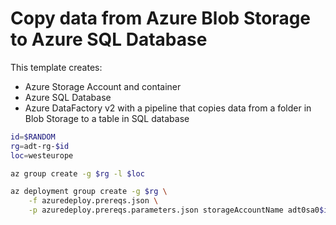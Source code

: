 # Copy data from Azure Blob Storage to Azure SQL Database

This template creates:

- Azure Storage Account and container
- Azure SQL Database
- Azure DataFactory v2 with a pipeline that copies data from a folder in Blob Storage to a table in SQL database


```sh
id=$RANDOM
rg=adt-rg-$id
loc=westeurope

az group create -g $rg -l $loc

az deployment group create -g $rg \
    -f azuredeploy.prereqs.json \
    -p azuredeploy.prereqs.parameters.json storageAccountName adt0sa0$id containerName 
```
